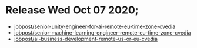 
# Release Wed Oct 07 2020;
- [jobpost/senior-unity-engineer-for-ai-remote-eu-time-zone-cvedia](https://github.com/crocoder-dev/monorepo/pull/44)
- [jobpost/senior-machine-learning-engineer-remote-eu-time-zone-cvedia](https://github.com/crocoder-dev/monorepo/pull/45)
- [jobpost/ai-business-development-remote-us-or-eu-cvedia](https://github.com/crocoder-dev/monorepo/pull/46)
    
